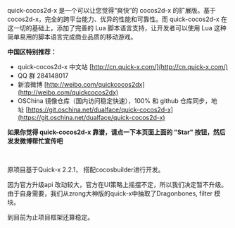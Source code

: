 quick-cocos2d-x 是一个可以让您觉得“爽快”的 cocos2d-x 的扩展版。基于 cocos2d-x，完全的跨平台能力、优异的性能和可靠性。而 quick-cocos2d-x 在这一切的基础上，添加了完善的 Lua 脚本语言支持，让开发者可以使用 Lua 这种简单易用的脚本语言完成商业品质的移动游戏。


**中国区特别推荐：**

-   quick-cocos2d-x 中文站 [http://cn.quick-x.com/](http://cn.quick-x.com/)
-   QQ 群 284148017
-   新浪微博 [http://weibo.com/quickcocos2dx](http://weibo.com/quickcocos2dx)
-   OSChina 镜像仓库（国内访问稳定快速），100% 和 github 仓库同步，地址 [https://git.oschina.net/dualface/quick-cocos2d-x](https://git.oschina.net/dualface/quick-cocos2d-x)


**如果你觉得 quick-cocos2d-x 靠谱，请点一下本页面上面的 "Star" 按钮，然后发发微博帮忙宣传吧**


<br />

原项目基于Quick-x 2.2.1， 搭配cocosbuilder进行开发。

因为官方升级api 改动较大，官方在UI策略上摇摆不定，所以我们决定暂不升级。
由于自身需要，我们从zrong大神版的quick-x中抽取了Dragonbones, filter 模块。

到目前为止项目框架还算稳定。


